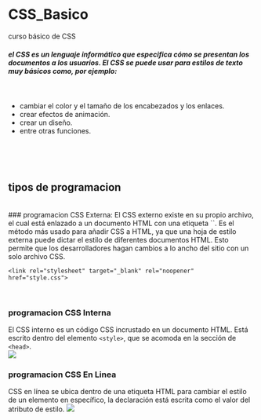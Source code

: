 # CSS_Basico
curso básico de CSS

##### el CSS es un lenguaje informático que especifica cómo se presentan los documentos a los usuarios. El CSS se puede usar para estilos de texto muy básicos como, por ejemplo:
<br>

* cambiar el color y el tamaño de los encabezados y los enlaces.
*  crear efectos de animación.
*  crear un diseño.
*  entre otras funciones.

 <br>
<br>
<br>

## tipos de programacion
<br>
### programacion CSS Externa: 
El CSS externo existe en su propio archivo, el cual está enlazado a un documento HTML con una etiqueta `<link>`. Es el método más usado para añadir CSS a HTML, ya que una hoja de estilo externa puede dictar el estilo de diferentes documentos HTML. Esto permite que los desarrolladores hagan cambios a lo ancho del sitio con un solo archivo CSS.

~~~
<link rel="stylesheet" target="_blank" rel="noopener" href="style.css">
~~~
<br>

### programacion CSS Interna
El CSS interno es un código CSS incrustado en un documento HTML. Está escrito dentro del elemento `<style>`, que se acomoda en la sección de `<head>`.
<br>
<img src="https://blog.hubspot.es/hubfs/queescssinterno.png">
<br>

### programacion CSS En Linea
CSS en línea se ubica dentro de una etiqueta HTML para cambiar el estilo de un elemento en específico, la declaración está escrita como el valor del atributo de estilo.
<img src="https://blog.hubspot.es/hubfs/queescssinline.png">
<br>

